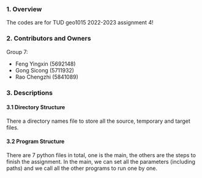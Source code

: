 ### 1. Overview

The codes are for TUD geo1015 2022-2023 assignment 4!

### 2. Contributors and Owners

Group 7:

- Feng Yingxin (5692148)
- Gong Sicong (5711932)
- Rao Chengzhi (5841089)

### 3. Descriptions

#### 3.1 Directory Structure

There a directory names file to store all the source, temporary and target files.

#### 3.2 Program Structure

There are 7 python files in total, one is the main, the others are the steps to finish the assignment. In the main, we
can set all the parameters (including paths) and we call all the other programs to run one by one.

